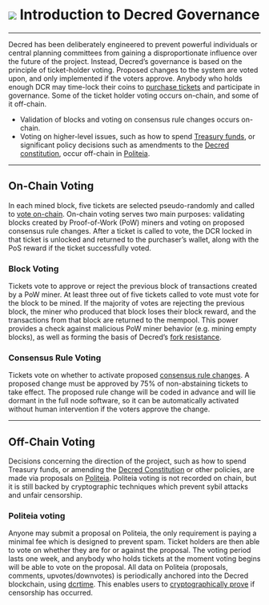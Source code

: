 # <img class="dcr-icon" src="/img/dcr-icons/Governance.svg" /> Introduction to Decred Governance

---

Decred has been deliberately engineered to prevent powerful individuals or
central planning committees from gaining a disproportionate influence over the
future of the project.
Instead, Decred’s governance is based on the principle of ticket-holder voting.
Proposed changes to the system are voted upon, and only implemented if the
voters approve.
Anybody who holds enough DCR may time-lock their coins to [purchase
tickets](../proof-of-stake/overview.md) and participate in governance.
Some of the ticket holder voting occurs on-chain, and some of it off-chain.

- Validation of blocks and voting on consensus rule changes occurs on-chain.
- Voting on higher-level issues, such as how to spend [Treasury
  funds](https://dcrdata.decred.org/address/Dcur2mcGjmENx4DhNqDctW5wJCVyT3Qeqkx),
  or significant policy decisions such as amendments to the [Decred
  constitution](decred-constitution.md), occur off-chain in
  [Politeia](politeia/overview.md).

---

## On-Chain Voting

In each mined block, five tickets are selected pseudo-randomly and called to
[vote on-chain](../proof-of-stake/overview.md).
On-chain voting serves two main purposes: validating blocks created by
Proof-of-Work (PoW) miners and voting on proposed consensus rule changes.
After a ticket is called to vote, the DCR locked in that ticket is unlocked and
returned to the purchaser’s wallet, along with the PoS reward if the ticket
successfully voted.

### Block Voting

Tickets vote to approve or reject the previous block of transactions created by
a PoW miner.
At least three out of five tickets called to vote must vote for the block to be
mined.
If the majority of votes are rejecting the previous block, the miner who
produced that block loses their block reward, and the transactions from that
block are returned to the mempool.
This power provides a check against malicious PoW miner behavior (e.g. mining
empty blocks), as well as forming the basis of Decred’s [fork
resistance](https://medium.com/decred/detailed-analysis-of-decred-fork-resistance-93022e0bcde7).

### Consensus Rule Voting

Tickets vote on whether to activate proposed [consensus rule
changes](consensus-rule-voting/overview.md).
A proposed change must be approved by 75% of non-abstaining tickets to take
effect.
The proposed rule change will be coded in advance and will lie dormant in the
full node software, so it can be automatically activated without human
intervention if the voters approve the change.

---

## Off-Chain Voting

Decisions concerning the direction of the project, such as how to spend Treasury
funds, or amending the [Decred
Constitution](https://docs.decred.org/governance/decred-constitution/) or other
policies, are made via proposals on [Politeia](politeia/overview.md).
Politeia voting is not recorded on chain, but it is still backed by
cryptographic techniques which prevent sybil attacks and unfair censorship.

### Politeia voting

Anyone may submit a proposal on Politeia, the only requirement is paying a
minimal fee which is designed to prevent spam.
Ticket holders are then able to vote on whether they are for or against the
proposal.
The voting period lasts one week, and anybody who holds tickets at the moment
voting begins will be able to vote on the proposal.
All data on Politeia (proposals, comments, upvotes/downvotes) is periodically
anchored into the Decred blockchain, using [dcrtime](../advanced/dcrtime.md).
This enables users to [cryptographically prove](politeia/politeia-censorship.md)
if censorship has occurred.
